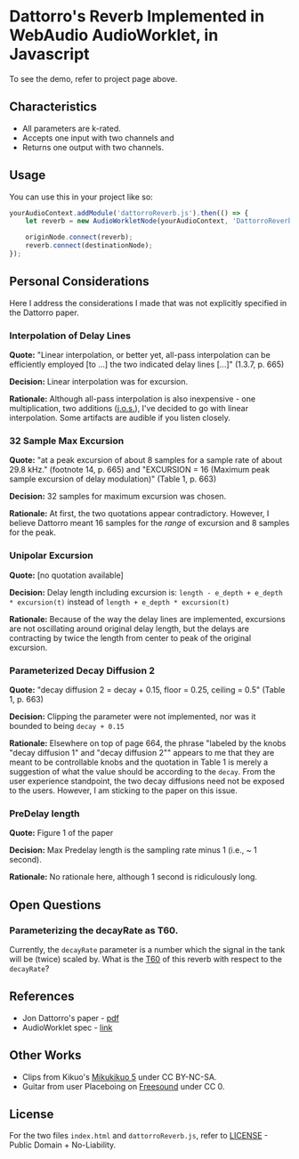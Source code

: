 Dattorro's Reverb Implemented in WebAudio AudioWorklet, in Javascript
=====

To see the demo, refer to project page above.

## Characteristics

* All parameters are k-rated.
* Accepts one input with two channels and 
* Returns one output with two channels.

## Usage

You can use this in your project like so: 

```javascript
yourAudioContext.addModule('dattorroReverb.js').then(() => {
	let reverb = new AudioWorkletNode(yourAudioContext, 'DattorroReverb');

	originNode.connect(reverb);
	reverb.connect(destinationNode);
});
```

## Personal Considerations

Here I address the considerations I made that was not explicitly specified in the Dattorro paper.

### Interpolation of Delay Lines

**Quote:** "Linear interpolation, or better yet, all-pass interpolation can be efficiently employed [to ...] the two indicated delay lines [...]" (1.3.7, p. 665)

**Decision:** Linear interpolation was for excursion.

**Rationale:** Although all-pass interpolation is also inexpensive - one multiplication, two additions ([j.o.s.](https://ccrma.stanford.edu/~jos/pasp/First_Order_Allpass_Interpolation.html)), I've decided to go with linear interpolation. Some artifacts are audible if you listen closely.


### 32 Sample Max Excursion

**Quote:** "at a peak excursion of about 8 samples for a sample rate of about 29.8 kHz." (footnote 14, p. 665) and "EXCURSION = 16 (Maximum peak sample excursion of delay modulation)" (Table 1, p. 663)

**Decision:** 32 samples for maximum excursion was chosen.

**Rationale:** At first, the two quotations appear contradictory. However, I believe Dattorro meant 16 samples for the _range_ of excursion and 8 samples for the peak.

### Unipolar Excursion

**Quote:** [no quotation available]

**Decision:** Delay length including excursion is: `length - e_depth + e_depth * excursion(t)` instead of `length + e_depth * excursion(t)`

**Rationale:** Because of the way the delay lines are implemented, excursions are not oscillating around original delay length, but the delays are contracting by twice the length from center to peak of the original excursion.

### Parameterized Decay Diffusion 2

**Quote:** "decay diffusion 2 = decay + 0.15, floor = 0.25, ceiling = 0.5" (Table 1, p. 663)

**Decision:** Clipping the parameter were not implemented, nor was it bounded to being `decay + 0.15`

**Rationale:** Elsewhere on top of page 664, the phrase "labeled by the knobs "decay diffusion 1" and "decay diffusion 2"" appears to me that they are meant to be controllable knobs and the quotation in Table 1 is merely a suggestion of what the value should be according to the `decay`. From the user experience standpoint, the two decay diffusions need not be exposed to the users. However, I am sticking to the paper on this issue.

### PreDelay length

**Quote:** Figure 1 of the paper

**Decision:** Max Predelay length is the sampling rate minus 1 (i.e., ~ 1 second).

**Rationale:** No rationale here, although 1 second is ridiculously long.

## Open Questions

### Parameterizing the decayRate as T60.

Currently, the `decayRate` parameter is a number which the signal in the tank will be (twice) scaled by. What is the [T60](https://ccrma.stanford.edu/~jos/mdft/Audio_Decay_Time_T60.html) of this reverb with respect to the `decayRate`?

## References

* Jon Dattorro's paper - [pdf](https://ccrma.stanford.edu/~dattorro/EffectDesignPart1.pdf)
* AudioWorklet spec - [link](https://webaudio.github.io/web-audio-api/#audioworklet)

## Other Works

* Clips from Kikuo's [Mikukikuo 5](https://kikuo.bandcamp.com/album/kikuo-miku-5) under CC BY-NC-SA.
* Guitar from user Placeboing on [Freesound](https://freesound.org/people/placeboing/sounds/338387/) under CC 0.

## License
For the two files `index.html` and `dattorroReverb.js`, refer to [LICENSE](LICENSE) - Public Domain + No-Liability.